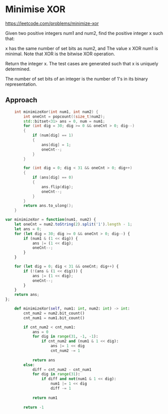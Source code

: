 # Minimise XOR

https://leetcode.com/problems/minimize-xor

Given two positive integers num1 and num2, find the positive integer x such that:

x has the same number of set bits as num2, and
The value x XOR num1 is minimal.
Note that XOR is the bitwise XOR operation.

Return the integer x. The test cases are generated such that x is uniquely determined.

The number of set bits of an integer is the number of 1's in its binary representation.

## Approach 

``` C++
    int minimizeXor(int num1, int num2) {
        int oneCnt = popcount((size_t)num2);
        std::bitset<31> ans = 0, num = num1;
        for (int dig = 30; dig >= 0 && oneCnt > 0; dig--)
        {
            if (num[dig] == 1)
            {
                ans[dig] = 1;
                oneCnt--;
            }
        }

        for (int dig = 0; dig < 31 && oneCnt > 0; dig++)
        {
            if (ans[dig] == 0)
            {
                ans.flip(dig);
                oneCnt--;
            }
        }
        return ans.to_ulong();
    }
```

``` JavaScript
var minimizeXor = function(num1, num2) {
    let oneCnt = num2.toString(2).split('1').length - 1;
    let ans = 0;
    for (let dig = 30; dig >= 0 && oneCnt > 0; dig--) {
        if (num1 & (1 << dig)) {
            ans |= (1 << dig);
            oneCnt--;
        }
    }

    for (let dig = 0; dig < 31 && oneCnt; dig++) {
        if (!(ans & (1 << dig))) {
            ans |= (1 << dig);
            oneCnt--;
        }
    }
    return ans;
};
```

``` Python
    def minimizeXor(self, num1: int, num2: int) -> int:
        cnt_num2 = num2.bit_count()
        cnt_num1 = num1.bit_count()

        if cnt_num2 < cnt_num1:
            ans = 0
            for dig in range(31, -1, -1):
                if cnt_num2 and (num1 & 1 << dig):
                    ans |= 1 << dig
                    cnt_num2 -= 1
            
            return ans
        else:
            diff = cnt_num2 - cnt_num1
            for dig in range(31):
                if diff and not(num1 & 1 << dig):
                    num1 |= 1 << dig
                    diff -= 1
            
            return num1
        
        return -1
```